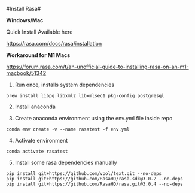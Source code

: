 #Install Rasa#

**Windows/Mac**

Quick Install Available here

https://rasa.com/docs/rasa/installation


**Workaround for M1 Macs**

https://forum.rasa.com/t/an-unofficial-guide-to-installing-rasa-on-an-m1-macbook/51342

1. Run once, installs system dependencies
```
brew install libpq libxml2 libxmlsec1 pkg-config postgresql
```

2. Install anaconda

3. Create anaconda environment using the env.yml file inside repo

```
conda env create -v --name rasatest -f env.yml
```

4. Activate environment

```
conda activate rasatest
```

5. Install some rasa dependencies manually

```
pip install git+https://github.com/vpol/text.git --no-deps
pip install git+https://github.com/RasaHQ/rasa-sdk@3.0.2 --no-deps
pip install git+https://github.com/RasaHQ/rasa.git@3.0.4 --no-deps
```
